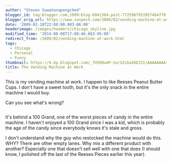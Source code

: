 ```yaml
---
author: "Steven Suwatanapongched"
blogger_id: tag:blogger.com,1999:blog-6841384.post-7725967953957464778
blogger_orig_url: https://www.sunpech.com/2009/02/vending-machine-at-work.html
date: '2009-02-18T22:08:00.003-06:00'
headerimage: /images/headers/chicago_skyline.jpg
modified_time: '2014-08-08T17:00:46.863-05:00'
redirect_from: /2009/02/vending-machine-at-work.html
tags:
  - Chicago
  - Personal
  - Funny
thumbnail: https://4.bp.blogspot.com/_7U5MdumP-no/SZzbaX6EZ2I/AAAAAAAAIks/UHThbD6zBb0/s600/vending_machine.jpg
title: The Vending Machine at Work
---
```



This is my vending machine at work.  I happen to like Reeses Peanut Butter Cups.  I don't have a sweet tooth, but it's the only snack in the entire machine I would buy.

Can you see what's wrong?

<a href="https://4.bp.blogspot.com/_7U5MdumP-no/SZzbaX6EZ2I/AAAAAAAAIks/UHThbD6zBb0/s600-h/vending_machine.jpg" alt=""><img    border="0" id="BLOGGER_PHOTO_ID_5304355707276257122" src="https://4.bp.blogspot.com/_7U5MdumP-no/SZzbaX6EZ2I/AAAAAAAAIks/UHThbD6zBb0/s400/vending_machine.jpg" alt="" /></a>

It's behind a 100 Grand, one of the worst pieces of candy in the entire machine.  I haven't enjoyed a 100 Grand since I was a kid, which is probably the age of the candy since everybody knows it's stale and gross.

I don't understand why the guy who restocked the machine would do this.  WHY?  There are other empty lanes.  Why mix a different product with another?  Especially one that doesn't sell well with one that does (I should know, I polished off the last of the Reeses Pieces earlier this year).
